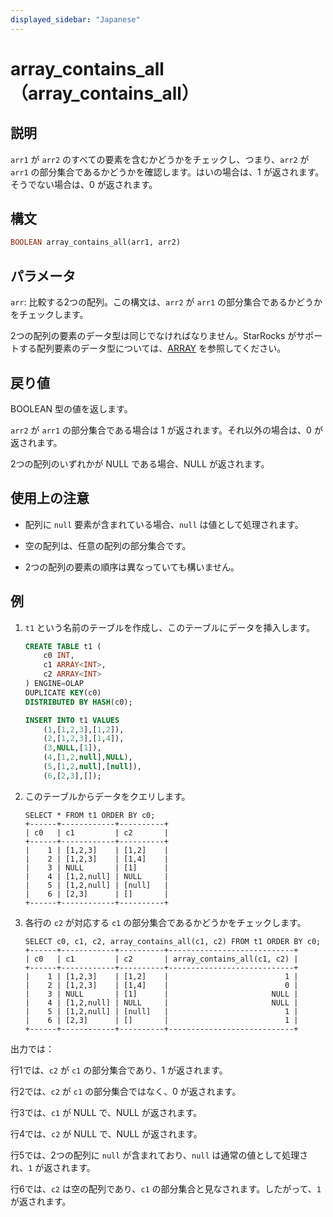 ```yaml
---
displayed_sidebar: "Japanese"
---
```


# array_contains_all（array_contains_all）

## 説明

`arr1` が `arr2` のすべての要素を含むかどうかをチェックし、つまり、`arr2` が `arr1` の部分集合であるかどうかを確認します。はいの場合は、1 が返されます。そうでない場合は、0 が返されます。

## 構文

~~~Haskell
BOOLEAN array_contains_all(arr1, arr2)
~~~

## パラメータ

`arr`: 比較する2つの配列。この構文は、`arr2` が `arr1` の部分集合であるかどうかをチェックします。

2つの配列の要素のデータ型は同じでなければなりません。StarRocks がサポートする配列要素のデータ型については、[ARRAY](../../../sql-reference/sql-statements/data-types/Array.md) を参照してください。

## 戻り値

BOOLEAN 型の値を返します。

`arr2` が `arr1` の部分集合である場合は 1 が返されます。それ以外の場合は、0 が返されます。

2つの配列のいずれかが NULL である場合、NULL が返されます。

## 使用上の注意

- 配列に `null` 要素が含まれている場合、`null` は値として処理されます。

- 空の配列は、任意の配列の部分集合です。

- 2つの配列の要素の順序は異なっていても構いません。

## 例

1. `t1` という名前のテーブルを作成し、このテーブルにデータを挿入します。

    ~~~SQL
    CREATE TABLE t1 (
        c0 INT,
        c1 ARRAY<INT>,
        c2 ARRAY<INT>
    ) ENGINE=OLAP
    DUPLICATE KEY(c0)
    DISTRIBUTED BY HASH(c0);

    INSERT INTO t1 VALUES
        (1,[1,2,3],[1,2]),
        (2,[1,2,3],[1,4]),
        (3,NULL,[1]),
        (4,[1,2,null],NULL),
        (5,[1,2,null],[null]),
        (6,[2,3],[]);
    ~~~

2. このテーブルからデータをクエリします。

    ~~~Plain
    SELECT * FROM t1 ORDER BY c0;
    +------+------------+----------+
    | c0   | c1         | c2       |
    +------+------------+----------+
    |    1 | [1,2,3]    | [1,2]    |
    |    2 | [1,2,3]    | [1,4]    |
    |    3 | NULL       | [1]      |
    |    4 | [1,2,null] | NULL     |
    |    5 | [1,2,null] | [null]   |
    |    6 | [2,3]      | []       |
    +------+------------+----------+
    ~~~

3. 各行の `c2` が対応する `c1` の部分集合であるかどうかをチェックします。

    ~~~Plaintext
    SELECT c0, c1, c2, array_contains_all(c1, c2) FROM t1 ORDER BY c0;
    +------+------------+----------+----------------------------+
    | c0   | c1         | c2       | array_contains_all(c1, c2) |
    +------+------------+----------+----------------------------+
    |    1 | [1,2,3]    | [1,2]    |                          1 |
    |    2 | [1,2,3]    | [1,4]    |                          0 |
    |    3 | NULL       | [1]      |                       NULL |
    |    4 | [1,2,null] | NULL     |                       NULL |
    |    5 | [1,2,null] | [null]   |                          1 |
    |    6 | [2,3]      | []       |                          1 |
    +------+------------+----------+----------------------------+
    ~~~

出力では：

行1では、`c2` が `c1` の部分集合であり、1 が返されます。

行2では、`c2` が `c1` の部分集合ではなく、0 が返されます。

行3では、`c1` が NULL で、NULL が返されます。

行4では、`c2` が NULL で、NULL が返されます。

行5では、2つの配列に `null` が含まれており、`null` は通常の値として処理され、`1` が返されます。

行6では、`c2` は空の配列であり、`c1` の部分集合と見なされます。したがって、`1` が返されます。